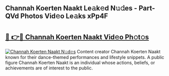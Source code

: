 ## Channah Koerten Naakt Le𝚊k𝚎d N𝚞𝚍es - Part-QVd Photos Vid𝚎o Le𝚊ks xPp4F

# <h2><a href="http://fbaru5.evod.top/?m=Channah+Koerten+Naakt">🔗 👉🔴 Channah Koerten Naakt Vid𝚎o Ph𝚘t𝚘s</a></h2>

[![Channah Koerten Naakt N𝚞d𝚎s](https://i.imgur.com/8V9OHl7.gif)](http://fbaru5.evod.top/?m=Channah+Koerten+Naakt)
Content creator Channah Koerten Naakt known for their dance-themed performances and lifestyle snippets. A public figure Channah Koerten Naakt is an individual whose actions, beliefs, or achievements are of interest to the public. 
